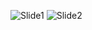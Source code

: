 ![Slide1](https://github.com/user-attachments/assets/dce452d7-9d83-486b-8d5b-7af831ebe9cf)
![Slide2](https://github.com/user-attachments/assets/c2940588-a552-45fd-a7e5-10a680db91b2)
